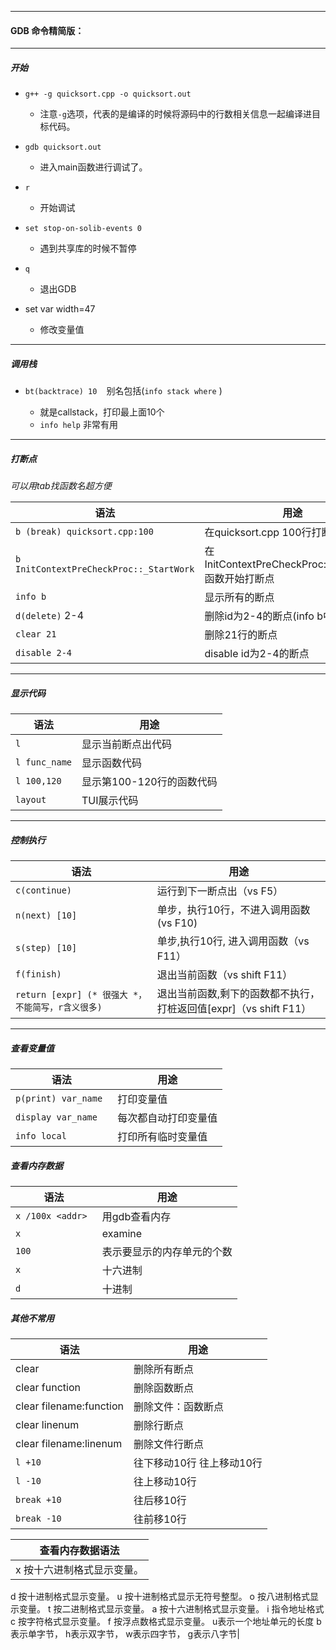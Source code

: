 
---
#### GDB 命令精简版：
---
##### 开始

* `g++ -g quicksort.cpp -o quicksort.out`  

    * 注意`-g`选项，代表的是编译的时候将源码中的行数相关信息一起编译进目标代码。

* `gdb quicksort.out`  

    * 进入main函数进行调试了。  

* `r`  

    * 开始调试  

* `set stop-on-solib-events 0`
    * 遇到共享库的时候不暂停

* `q`  

    * 退出GDB  

* set var width=47
    * 修改变量值

---

##### 调用栈

* `bt(backtrace) 10 `  别名包括\(`info stack`  `where` \)

    * 就是callstack，打印最上面10个  
    * `info help` 非常有用  

---
##### 打断点

*可以用tab找函数名超方便*

|语法|用途 |
| ---- | ---------------- |
|`b (break) quicksort.cpp:100`   |在quicksort.cpp 100行打断点  |
|`b InitContextPreCheckProc::_StartWork`|在InitContextPreCheckProc::\_StartWork 函数开始打断点   |
|`info b`|显示所有的断点|
|`d(delete)` 2-4|删除id为2-4的断点(info b中的num)|
|`clear 21`|删除21行的断点|
|`disable 2-4`|disable id为2-4的断点|

---
##### 显示代码

|语法|用途 |
| ---- | ---------------- |
|`l` |显示当前断点出代码  |
|`l func_name`|显示函数代码|
|`l 100,120`|显示第100-120行的函数代码|
|`layout`|TUI展示代码|

----
##### 控制执行

|语法|用途 |
| ---- | ---------------- |
|`c(continue) ` |运行到下一断点出（vs F5）|
|`n(next) [10]`|单步，执行10行，不进入调用函数(vs F10)|
|`s(step) [10]`|单步,执行10行, 进入调用函数（vs F11）|
|`f(finish)`|退出当前函数（vs shift F11）|
|`return [expr] (* 很强大 *，不能简写，r含义很多)`|退出当前函数,剩下的函数都不执行，打桩返回值\[expr\]（vs shift F11）|

---

##### 查看变量值

|语法|用途 |
| ---- | ---------------- |
|`p(print) var_name ` |打印变量值|
|`display var_name ` |每次都自动打印变量值|
|`info local` |打印所有临时变量值|


##### 查看内存数据
|语法|用途 |
| ---- | ---------------- |
|`x /100x <addr> ` |用gdb查看内存|
|`x ` |examine|
|`100` |表示要显示的内存单元的个数|
|`x` |十六进制|
|`d` |十进制|




##### 其他不常用

|语法|用途 |
| ---- | ---------------- |
|clear |删除所有断点  |
|clear function |删除函数断点 |
|clear filename:function |删除文件：函数断点|
|clear linenum|删除行断点|
|clear filename:linenum |删除文件行断点|
|`l +10`|往下移动10行 往上移动10行 |
|`l -10` |往上移动10行 |
|`break +10` |往后移10行|
|`break -10` |往前移10行 |


|查看内存数据语法|
| ---- |
|x 按十六进制格式显示变量。
d 按十进制格式显示变量。
u 按十进制格式显示无符号整型。
o 按八进制格式显示变量。
t 按二进制格式显示变量。
a 按十六进制格式显示变量。
i 指令地址格式
c 按字符格式显示变量。
f 按浮点数格式显示变量。
u表示一个地址单元的长度
b表示单字节，
h表示双字节，
w表示四字节，
g表示八字节|


